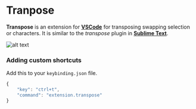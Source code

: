 # Tranpose
__Transpose__ is an extension for __[VSCode](https://code.visualstudio.com/)__ for transposing swapping selection or characters. It is similar to the *transpose* plugin in __[Sublime Text](https://www.sublimetext.com/)__.

![alt text][preview]

### Adding custom shortcuts
Add this to your `keybinding.json` file.
```javascript
{
    "key": "ctrl+t",
    "command": "extension.transpose"
}
```

[preview]: https://github.com/v4run/transpose/raw/master/images/preview.gif